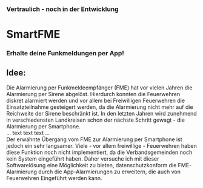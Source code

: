 ### Vertraulich - noch in der Entwicklung
# SmartFME
### Erhalte deine Funkmeldungen per App!
  
## Idee:
Die Alarmierung per Funkmeldeempfänger (FME) hat vor vielen Jahren die Alarmierung per Sirene abgelöst. Hierdurch konnten die Feuerwehren diskret alarmiert werden und vor allem bei Freiwilligen Feuerwehren die Einsatzteilnahme gesteigert werden, da die Alarmierung nicht mehr auf die Reichweite der Sirene beschränkt ist. In den letzten Jahren wird zunehmend in verschiedensten Landkreisen schon der nächste Schritt gewagt - die Alarmierung per Smartphone.  
... text text text ...  
Der erwähnte Übergang vom FME zur Alarmierung per Smartphone ist jedoch ein sehr langsamer. Viele - vor allem freiwillige - Feuerwehren haben diese Funktion noch nicht implementiert, da die Verbandsgemeinden noch kein System eingeführt haben. Daher versuche ich mit dieser Softwarelösung eine Möglichkeit zu bieten, datenschutzkonform die FME-Alarmierung durch die App-Alarmierungen zu erweitern, die auch von Feuerwehren Eingeführt werden kann.
